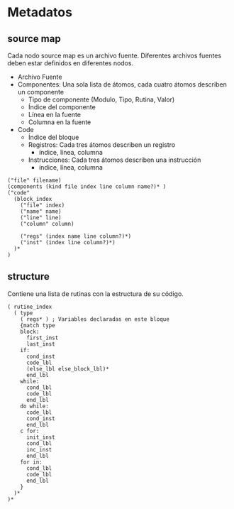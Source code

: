 # Metadatos

## source map

Cada nodo source map es un archivo fuente. Diferentes archivos fuentes deben estar definidos en diferentes nodos.

- Archivo Fuente
- Componentes: Una sola lista de átomos, cada cuatro átomos describen un componente
  - Tipo de componente (Modulo, Tipo, Rutina, Valor)
  - Índice del componente
  - Línea en la fuente
  - Columna en la fuente
- Code
  - Índice del bloque
  - Registros: Cada tres átomos describen un registro
    - índice, línea, columna
  - Instrucciones: Cada tres átomos describen una instrucción
    - índice, línea, columna

~~~
("file" filename)
(components (kind file index line column name?)* )
("code"
  (block_index
    ("file" index)
    ("name" name)
    ("line" line)
    ("column" column)

    ("regs" (index name line column?)*)
    ("inst" (index line column?)*)
  )*
)
~~~

## structure

Contiene una lista de rutinas con la estructura de su código.

~~~
( rutine_index
  ( type
    ( regs* ) ; Variables declaradas en este bloque
    {match type
    block:
      first_inst
      last_inst
    if:
      cond_inst
      code_lbl
      (else_lbl else_block_lbl)*
      end_lbl
    while:
      cond_lbl
      code_lbl
      end_lbl
    do while:
      code_lbl
      cond_inst
      end_lbl
    c for:
      init_inst
      cond_lbl
      inc_inst
      end_lbl
    for in:
      cond_lbl
      code_lbl
      end_lbl
    }
  )*
)*
~~~
